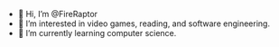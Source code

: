 - 👋 Hi, I’m @FireRaptor
- 👀 I’m interested in video games, reading, and software engineering.
- 🌱 I’m currently learning computer science.

<!---
FireRaptor/FireRaptor is a ✨ special ✨ repository because its `README.md` (this file) appears on your GitHub profile.
You can click the Preview link to take a look at your changes.
--->

